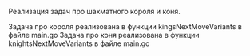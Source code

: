 Реализация задач про шахматного короля и коня.

Задача про короля реализована в функции kingsNextMoveVariants в файле main.go
Задача про коня реализована в функции knightsNextMoveVariants в файле main.go
